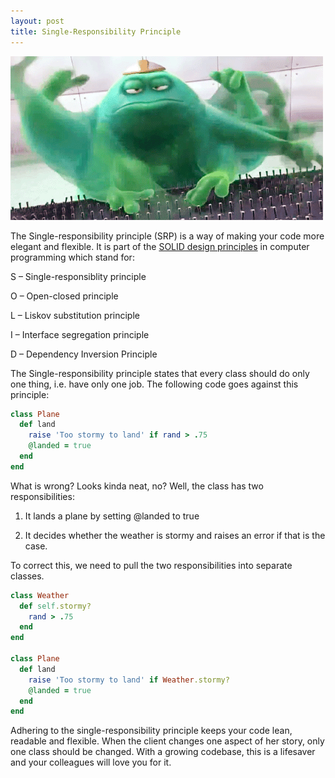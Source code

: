 ```yaml
---
layout: post
title: Single-Responsibility Principle
---
```

![Too many responsibilities](../images/s_rp.gif)

The Single-responsibility principle (SRP) is a way of making your code more elegant and flexible. It is part of the [SOLID design principles](https://scotch.io/bar-talk/s-o-l-i-d-the-first-five-principles-of-object-oriented-design) in computer
programming which stand for:

  S – Single-responsiblity principle

  O – Open-closed principle

  L – Liskov substitution principle

  I – Interface segregation principle

  D – Dependency Inversion Principle

The Single-responsibility principle states that every class should do only one thing, i.e. have only one job. The following code goes against this principle:

```ruby
class Plane
  def land
    raise 'Too stormy to land' if rand > .75
    @landed = true
  end
end
```
What is wrong? Looks kinda neat, no? Well, the class has two responsibilities:

1. It lands a plane by setting @landed to true

2. It decides whether the weather is stormy and raises an error if that is the case.

To correct this, we need to pull the two responsibilities into separate classes.

```ruby
class Weather
  def self.stormy?
    rand > .75
  end    
end

class Plane
  def land
    raise 'Too stormy to land' if Weather.stormy?
    @landed = true
  end
end
```

Adhering to the single-responsibility principle keeps your code lean, readable and flexible. When the client changes one aspect of her story, only one class should be changed. With a growing codebase, this is a lifesaver and your colleagues will love you for it.
